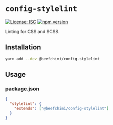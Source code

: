 # `config-stylelint`

[![License: ISC](https://img.shields.io/badge/License-ISC-blue.svg)](https://opensource.org/licenses/ISC) [![npm version](https://badge.fury.io/js/%beefchimi%config-stylelint.svg)](https://badge.fury.io/js/%beefchimi%config-stylelint.svg)

Linting for CSS and SCSS.

## Installation

```bash
yarn add --dev @beefchimi/config-stylelint
```

## Usage

### package.json

```json
{
  "stylelint": {
    "extends": ["@beefchimi/config-stylelint"]
  }
}
```
